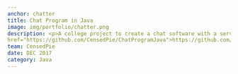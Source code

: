 ```yaml
---
anchor: chatter
title: Chat Program in Java
image: img/portfolio/chatter.png
description: <p>A college project to create a chat software with a server and client.</p><p>The project uses Java sockets to connect on the local machine to a server also run there.</p><p> It can be configured to run on the internet by modifying the source code, however I don't own a server with a static ip to host the server and demonstrate the clients internet capabilities.</p><p> It was tested by running the client from college and connecting to my PC at home which was running the server.</p><p>The client can be downloaded here</p><p><a href="/proj/ClientChat.zip">Download Client</a></p><p> And the server here</p><a href="/proj/ServerChat.zip">Download Server</a><p>Source code here</p><a
href="https://github.com/CensedPie/ChatProgramJava">https://github.com/CensedPie/ChatProgramJava</a> 
team: CensedPie
date: DEC 2017
category: Java
---
```

